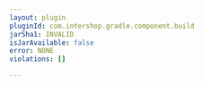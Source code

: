 ```yaml
---
layout: plugin
pluginId: com.intershop.gradle.component.build
jarSha1: INVALID
isJarAvailable: false
error: NONE
violations: []

---
```

